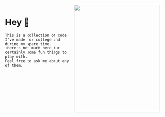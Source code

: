<img align="right" src="https://i.imgur.com/YZ5Au0M.png" width=280px height=350px />

# Hey 🦦

```
This is a collection of code I've made for college and during my spare time. 
There's not much here but certainly some fun things to play with. 
Feel free to ask me about any of them.
```

